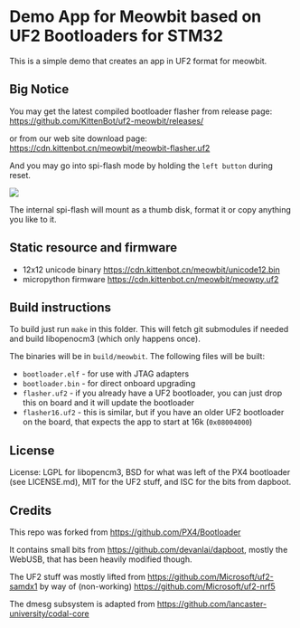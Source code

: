 # Demo App for Meowbit based on UF2 Bootloaders for STM32

This is a simple demo that creates an app in UF2 format for meowbit.

## Big Notice

You may get the latest compiled bootloader flasher from release page:
https://github.com/KittenBot/uf2-meowbit/releases/

or from our web site download page:
https://cdn.kittenbot.cn/meowbit/meowbit-flasher.uf2

And you may go into spi-flash mode by holding the `left button` during reset.

![](https://s2.ax1x.com/2019/02/18/k6llTg.jpg)

The internal spi-flash will mount as a thumb disk, format it or copy anything you like to it. 

## Static resource and firmware

* 12x12 unicode binary https://cdn.kittenbot.cn/meowbit/unicode12.bin
* micropython firmware https://cdn.kittenbot.cn/meowbit/meowpy.uf2

## Build instructions

To build just run ``make`` in this folder.
This will fetch git submodules if needed and build libopenocm3
(which only happens once).

The binaries will be in `build/meowbit`. 
The following files will be built:
* `bootloader.elf` - for use with JTAG adapters
* `bootloader.bin` - for direct onboard upgrading
* `flasher.uf2` - if you already have a UF2 bootloader, you can just drop this on board and it will update the bootloader
* `flasher16.uf2` - this is similar, but if you have an older UF2 bootloader on the board, that expects the app to start at 16k (`0x08004000`)

## License

License: LGPL for libopencm3, BSD for what was left of the PX4 bootloader (see LICENSE.md),
MIT for the UF2 stuff, and ISC for the bits from dapboot.

## Credits

This repo was forked from https://github.com/PX4/Bootloader

It contains small bits from https://github.com/devanlai/dapboot,
mostly the WebUSB, that has been heavily modified though.

The UF2 stuff was mostly lifted from https://github.com/Microsoft/uf2-samdx1
by way of (non-working) https://github.com/Microsoft/uf2-nrf5

The dmesg subsystem is adapted from https://github.com/lancaster-university/codal-core
